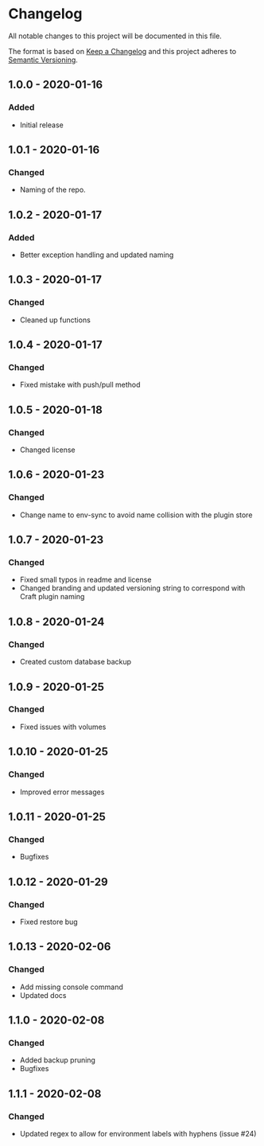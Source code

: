 # Changelog

All notable changes to this project will be documented in this file.

The format is based on [Keep a Changelog](http://keepachangelog.com/) and this project adheres to [Semantic Versioning](http://semver.org/).

## 1.0.0 - 2020-01-16

### Added

- Initial release

## 1.0.1 - 2020-01-16

### Changed

- Naming of the repo.

## 1.0.2 - 2020-01-17

### Added

- Better exception handling and updated naming

## 1.0.3 - 2020-01-17

### Changed

- Cleaned up functions

## 1.0.4 - 2020-01-17

### Changed

- Fixed mistake with push/pull method

## 1.0.5 - 2020-01-18

### Changed

- Changed license

## 1.0.6 - 2020-01-23

### Changed

- Change name to env-sync to avoid name collision with the plugin store

## 1.0.7 - 2020-01-23

### Changed

- Fixed small typos in readme and license
- Changed branding and updated versioning string to correspond with Craft plugin naming

## 1.0.8 - 2020-01-24

### Changed

- Created custom database backup

## 1.0.9 - 2020-01-25

### Changed

- Fixed issues with volumes

## 1.0.10 - 2020-01-25

### Changed

- Improved error messages

## 1.0.11 - 2020-01-25

### Changed

- Bugfixes

## 1.0.12 - 2020-01-29

### Changed

- Fixed restore bug

## 1.0.13 - 2020-02-06

### Changed

- Add missing console command
- Updated docs

## 1.1.0 - 2020-02-08

### Changed

- Added backup pruning
- Bugfixes

## 1.1.1 - 2020-02-08

### Changed

- Updated regex to allow for environment labels with hyphens (issue #24)
